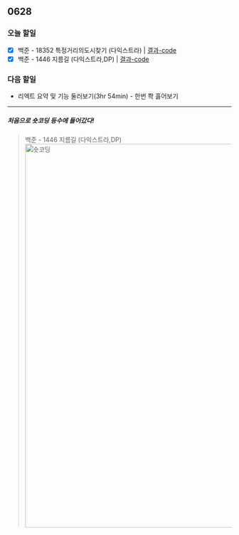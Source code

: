 ## 0628

### **오늘 할일**

- [x] 백준 - 18352 특정거리의도시찾기 (다익스트라) | [결과-code](https://github.com/yeonsu-k/STUDY/tree/main/h23/A1446%EC%A7%80%EB%A6%84%EA%B8%B8)
- [x] 백준 - 1446 지름길 (다익스트라,DP) | [결과-code](https://github.com/yeonsu-k/STUDY/tree/main/h23/A18352%ED%8A%B9%EC%A0%95%EA%B1%B0%EB%A6%AC%EC%9D%98%EB%8F%84%EC%8B%9C%EC%B0%BE%EA%B8%B0)

### **다음 할일**

- 리엑트 요약 및 기능 둘러보기(3hr 54min) - 한번 쫙 흟어보기

------
##### 처음으로 숏코딩 등수에 들어갔다!
> 백준 - 1446 지름길 (다익스트라,DP)
> <img width="863" alt="숏코딩" src="https://user-images.githubusercontent.com/83412032/176277411-ee91f4af-2d9c-40db-9c72-6a7abe255a48.PNG">